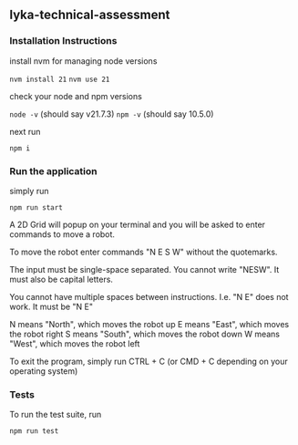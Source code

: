 ## lyka-technical-assessment


### Installation Instructions

install nvm for managing node versions

`nvm install 21`
`nvm use 21`

check your node and npm versions

`node -v` (should say v21.7.3)
`npm -v` (should say 10.5.0)

next run 

`npm i`

### Run the application

simply run

`npm run start`

A 2D Grid will popup on your terminal and you will be asked to enter commands to move a robot.

To move the robot enter commands "N E S W" without the quotemarks. 

The input must be single-space separated. You cannot write "NESW". It must also be capital letters.

You cannot have multiple spaces between instructions. I.e. "N    E" does not work. It must be "N E"

N means "North", which moves the robot up
E means "East", which moves the robot right
S means "South", which moves the robot down
W means "West", which moves the robot left

To exit the program, simply run CTRL + C (or CMD + C depending on your operating system)

### Tests

To run the test suite, run

`npm run test`